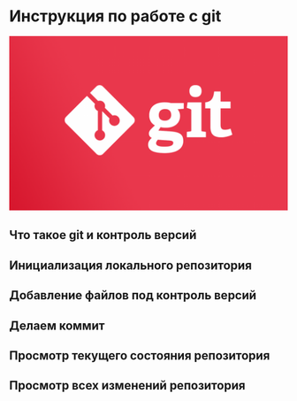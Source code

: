 # Инструкция по работе с git
![Официальный логотип git](logo.png)

## Что такое git и контроль версий

## Инициализация локального репозитория

## Добавление файлов под контроль версий

## Делаем коммит

## Просмотр текущего состояния репозитория

## Просмотр всех изменений репозитория
